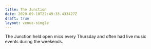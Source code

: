 ```yaml
---
title: The Junction
date: 2020-09-10T22:49:33.433427Z
draft: true
layout: venue-single
---
```


The Junction held open mics every Thursday and often had live music events during the weekends.
